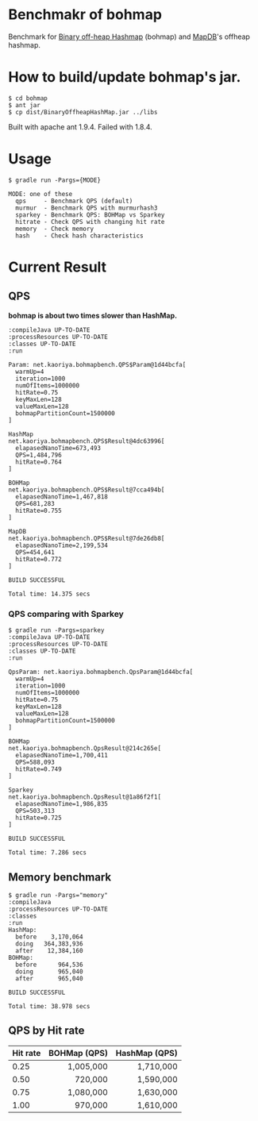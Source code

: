 # Benchmakr of bohmap

Benchmark for [Binary off-heap Hashmap](https://github.com/cfelde/BinaryOffheapHashMap) (bohmap) and [MapDB](http://www.mapdb.org/)'s offheap hashmap.

# How to build/update bohmap's jar.

```
$ cd bohmap
$ ant jar
$ cp dist/BinaryOffheapHashMap.jar ../libs
```

Built with apache ant 1.9.4.  Failed with 1.8.4.

# Usage

```
$ gradle run -Pargs={MODE}

MODE: one of these
  qps     - Benchmark QPS (default)
  murmur  - Benchmark QPS with murmurhash3
  sparkey - Benchmark QPS: BOHMap vs Sparkey
  hitrate - Check QPS with changing hit rate
  memory  - Check memory
  hash    - Check hash characteristics
```

# Current Result

## QPS

**bohmap is about two times slower than HashMap.**

```
:compileJava UP-TO-DATE
:processResources UP-TO-DATE
:classes UP-TO-DATE
:run

Param: net.kaoriya.bohmapbench.QPS$Param@1d44bcfa[
  warmUp=4
  iteration=1000
  numOfItems=1000000
  hitRate=0.75
  keyMaxLen=128
  valueMaxLen=128
  bohmapPartitionCount=1500000
]

HashMap
net.kaoriya.bohmapbench.QPS$Result@4dc63996[
  elapasedNanoTime=673,493
  QPS=1,484,796
  hitRate=0.764
]

BOHMap
net.kaoriya.bohmapbench.QPS$Result@7cca494b[
  elapasedNanoTime=1,467,818
  QPS=681,283
  hitRate=0.755
]

MapDB
net.kaoriya.bohmapbench.QPS$Result@7de26db8[
  elapasedNanoTime=2,199,534
  QPS=454,641
  hitRate=0.772
]

BUILD SUCCESSFUL

Total time: 14.375 secs
```

### QPS comparing with Sparkey

```
$ gradle run -Pargs=sparkey
:compileJava UP-TO-DATE
:processResources UP-TO-DATE
:classes UP-TO-DATE
:run

QpsParam: net.kaoriya.bohmapbench.QpsParam@1d44bcfa[
  warmUp=4
  iteration=1000
  numOfItems=1000000
  hitRate=0.75
  keyMaxLen=128
  valueMaxLen=128
  bohmapPartitionCount=1500000
]

BOHMap
net.kaoriya.bohmapbench.QpsResult@214c265e[
  elapasedNanoTime=1,700,411
  QPS=588,093
  hitRate=0.749
]

Sparkey
net.kaoriya.bohmapbench.QpsResult@1a86f2f1[
  elapasedNanoTime=1,986,835
  QPS=503,313
  hitRate=0.725
]

BUILD SUCCESSFUL

Total time: 7.286 secs
```

## Memory benchmark

```
$ gradle run -Pargs="memory"
:compileJava
:processResources UP-TO-DATE
:classes
:run
HashMap:
  before    3,170,064
  doing   364,383,936
  after    12,384,160
BOHMap:
  before      964,536
  doing       965,040
  after       965,040

BUILD SUCCESSFUL

Total time: 38.978 secs
```

## QPS by Hit rate

Hit rate | BOHMap (QPS) | HashMap (QPS)
---------|-------------:|--------------:
0.25     |1,005,000     |1,710,000
0.50     |  720,000     |1,590,000
0.75     |1,080,000     |1,630,000
1.00     |  970,000     |1,610,000
